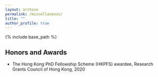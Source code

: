 ```yaml
---
layout: archive
permalink: /miscellaneous/
title: ""
author_profile: true
---
```

{% include base_path %} 

## Honors and Awards
* The Hong Kong PhD Fellowship Scheme (HKPFS) awardee, Research Grants Council of Hong Kong, 2020

